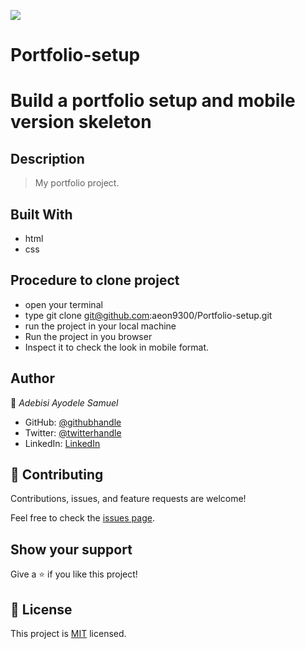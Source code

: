 ![](https://img.shields.io/badge/Microverse-blueviolet)

# Portfolio-setup
# Build a portfolio setup and mobile version skeleton

## Description
> My portfolio project.

## Built With

- html
- css

## Procedure to clone project
- open your terminal
- type git clone git@github.com:aeon9300/Portfolio-setup.git
- run the project in your local machine
- Run the project in you browser 
- Inspect it to check the look in mobile format.

## Author

👤 *Adebisi Ayodele Samuel*

- GitHub: [@githubhandle](https://github.com/aeon9300)
- Twitter: [@twitterhandle](https://twitter.com/aeon9300)
- LinkedIn: [LinkedIn](https://www.linkedin.com/in/samuel-adebisi-4a589362/)

## 🤝 Contributing

Contributions, issues, and feature requests are welcome!

Feel free to check the [issues page](../../issues/).

## Show your support

Give a ⭐ if you like this project!


## 📝 License

This project is [MIT](./MIT.md) licensed.

